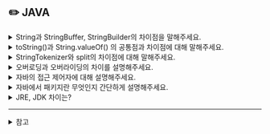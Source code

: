 ## ✏️ JAVA


<details>
  <summary>String과 StringBuffer, StringBuilder의 차이점을 말해주세요.</summary> 
    String은 불변성이라는 속성을 지니고 있기 때문에 변하지 않는 문자열을 사용할 경우 성능이 좋습니다. 반대로 변하는 문자열을 저장할 경우 이전의 문자열을 갖고 있던 메모리가 Garbage로 남게 되어 힙메모리 부족 문제로 이어질 수 있습니다. 
    
  이를 해결하기 위해 사용되는 것이 StringBuffer와 StringBuilder인데, 두 클래스 모두 가변성이라는 속성을 지니고 있습니다. 
  
  따라서 문자열 추가, 삭제, 수정을 할 경우에 사용하는 것이 좋습니다. 
    
  두개의 차이점은 StringBuilder는 비동기화이기 때문에 멀티 쓰레드 환경에서는 적합하지 않지만 단일 쓰레드 환경에서 매우 뛰어난 성능을 보이며, StringBuffer는 동기화가 지원되어 멀티쓰레드 환경에서 사용하는 것이 적합합니다.

  ---

  String, StringBuilder, StringBuffer는 모두 Java에서 문자열을 다루는 클래스이지만, 불변성 여부와 동기화 지원 여부에서 차이가 있다.

**String**

- 불변

**StringBuilder**

- 가변 - 문자열 연산 등으로 기존 객체의 공간이 부족하게 되는 경우,기존의 버퍼 크기를 늘리며 유연하게 동작한다.
- 동기화를 보장하지 않음.

**StringBuffer**

- StringBuilder와 같은 추상 클래스를 상속받아 구현되어 있어, 마찬가지로 가변
- 멀티스레드 환경에서도 동기화를 지원함.
</details>

<details>
  <summary>toString()과 String.valueOf() 의 공통점과 차이점에 대해 말해주세요.</summary> 
  두 메소드 모두 Object값을 String형으로 변환해준다는 공통점이 있지만 toString()의 경우 null 값을 형 변환시 NullPointerException이 발생하며, String.valueOf()는 파라미터로 null이 오면 null 이라는 문자열을 출력한다는 차이가 있습니다.
</details>

<details>
  <summary>StringTokenizer와 split의 차이점에 대해 말해주세요.</summary> 
  StringTokenizer는 java.util에 포함되어 있는 클래스이고 split은 String 클래스에 속해 있는 메서드 입니다.

StringTokenizer는 결과값이 문자열이지만 split은 결과 값이 문자열 배열입니다.
</details>

<details>
  <summary>오버로딩과 오버라이딩의 차이를 설명해주세요.</summary> 
  
  오버로딩은 같은 클래스 내에서 매개변수의 타입이나 개수를 다르게 해서 같은 이름의 메서드를 여러개 정의하는 것을 의미하며, 오버라이딩은 상위 클래스에 존재하는 메서드를 하위 클래스에서 재정의 하는 것을 의미합니다.
  
  ---
  오버라이딩(Overriding): 상위 클래스에 있는 메서드를 하위 클래스에서 재정의 하는 것을 의미

오버로딩(Overloading): 같은 클래스 내에 동일한 이름을 가진 메서드가 있지만, 매개 변수의 타입 혹은 개수가 다르게 정의하는 것을 의미
</details>

<details>
  <summary>자바의 접근 제어자에 대해 설명해주세요.</summary> 
  
자바에서 클래스나 클래스 멤버를 사용할 때 접근 범위를 지정해주는 역할로, public, protected, default, private 의 4가지 종류를 가지고 있습니다.

public은 접근 제한이 없어 모든 클래스에서 접근 가능하며, private은 같은 클래스 안의 멤버들만 접근 가능합니다. protected는 같은 패키지 안의 모든 클래스에서 접근 가능하며, 다른 패키지라도 자식 클래스에서 접근 가능하고, default는 접근 제어자가 명시되지 않는 경우를 의미하며 해당 패키지 내에서만 접근 가능합니다.

![image](https://github.com/user-attachments/assets/fbd5c6e3-6971-4ae6-9d12-69c7f5094b02)

</details>

<details>
  <summary>자바에서 패키지란 무엇인지 간단하게 설명해주세요.</summary> 
  
Java 패키지는 관련 클래스와 인터페이스 등을 그룹화하는 방법입니다.

기능과 사용성 등으로 코드 파일을 조직화 하며 접근 제어자 등을 통해 다른 패키지의 접근으로부터 보호할 수 있습니다. import 키워드를 사용하여 다른 클래스와 인터페이스로 가져올 수 있습니다.
</details>

<details>
  <summary>JRE, JDK 차이는?</summary> 
  
 **JRE(Java Runtime Environment)란?**

JRE란 번역하면 자바 실행환경으로 자바 프로그램을 실행하는데 필요한 것이다.

즉, 자바 프로그램을 실행시키는데는 문제가 없지만 자바 프로그램을 코딩할 때 jdk가 아니라 jre를 사용하면 문제점이 생길 수 있다.

**JDK(Java Development Kit)란?**

번역하면 자바 개발 키트이다. 간단하게 설명하면 자바를 개발하는데 필요한 기능들이 들어간 것이다.

여기에는 물론 자바를 실행하는데 필요한 jre도 포함되어 있어서 jdk를 다운로드 받으면 jre 또한 포함되어 있다.

⇒ 자바 프로그램을 자바 실행환경으로 실행시키는데 필요한 것이 바로 JRE이고 자바 프로그램을 개발하는데 필요한 기능들이 들어가 있어, 개발할 때 필요한 것이 JDK이다.
</details>

----

<details>
  <summary>참고</summary> 
  
- https://dev-coco.tistory.com/25
- https://kadosholy.tistory.com/96
</details>
